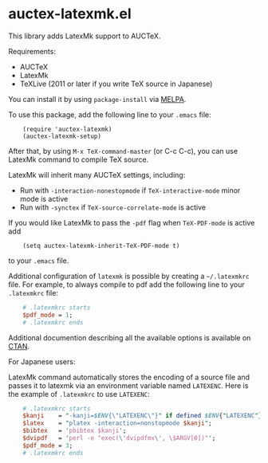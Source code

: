 # auctex-latexmk.el

This library adds LatexMk support to AUCTeX.

Requirements:
* AUCTeX
* LatexMk
* TeXLive (2011 or later if you write TeX source in Japanese)

You can install it by using `package-install` via [MELPA](https://melpa.org/).

To use this package, add the following line to your `.emacs` file:
```elisp
    (require 'auctex-latexmk)
    (auctex-latexmk-setup)
```
After that, by using `M-x TeX-command-master` (or C-c C-c), you can use
LatexMk command to compile TeX source.

LatexMk will inherit many AUCTeX settings, including:
* Run with `-interaction-nonestopmode` if `TeX-interactive-mode` minor mode is
  active
* Run with `-synctex` if `TeX-source-correlate-mode` is active

If you would like LatexMk to pass the `-pdf` flag when `TeX-PDF-mode` is
active add
```elisp
    (setq auctex-latexmk-inherit-TeX-PDF-mode t)
```
to your `.emacs` file.

Additional configuration of `latexmk` is possible by creating a `~/.latexmkrc` file. For
example, to always compile to pdf add the following line to your `.latexmkrc`
file:
```perl
    # .latexmkrc starts
    $pdf_mode = 1;
    # .latexmkrc ends
```
Additional documention describing all the available options is available on
[CTAN](http://ctan.org/pkg/latexmk).

For Japanese users:

LatexMk command automatically stores the encoding of a source file
and passes it to latexmk via an environment variable named `LATEXENC`.
Here is the example of `.latexmkrc` to use `LATEXENC`:
```perl
    # .latexmkrc starts
    $kanji    = "-kanji=$ENV{\"LATEXENC\"}" if defined $ENV{"LATEXENC"};
    $latex    = "platex -interaction=nonstopmode $kanji";
    $bibtex   = 'pbibtex $kanji';
    $dvipdf   = 'perl -e "exec(\'dvipdfmx\', \$ARGV[0])"';
    $pdf_mode = 3;
    # .latexmkrc ends
```
